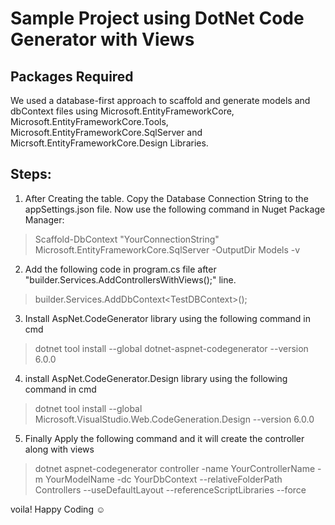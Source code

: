 # Sample Project using DotNet Code Generator with Views

## Packages Required
We used a database-first approach to scaffold and generate models and dbContext files using Microsoft.EntityFrameworkCore, Microsoft.EntityFrameworkCore.Tools, Microsoft.EntityFrameworkCore.SqlServer and Micrsoft.EntityFrameworkCore.Design Libraries.

## Steps:
1. After Creating the table. Copy the Database Connection String to the appSettings.json file.
Now use the following command in Nuget Package Manager:
> Scaffold-DbContext "YourConnectionString" Microsoft.EntityFrameworkCore.SqlServer -OutputDir Models -v
2. Add the following code in program.cs file after "builder.Services.AddControllersWithViews();" line.
> builder.Services.AddDbContext&lt;TestDBContext&gt;();
3. Install AspNet.CodeGenerator library using the following command in cmd
> dotnet tool install --global dotnet-aspnet-codegenerator --version 6.0.0
4. install AspNet.CodeGenerator.Design library using the following command in cmd
> dotnet tool install --global  Microsoft.VisualStudio.Web.CodeGeneration.Design --version 6.0.0
5. Finally Apply the following command and it will create the controller along with views
>  dotnet aspnet-codegenerator controller -name YourControllerName -m YourModelName -dc YourDbContext --relativeFolderPath Controllers --useDefaultLayout --referenceScriptLibraries --force


voila! Happy Coding :relaxed:
